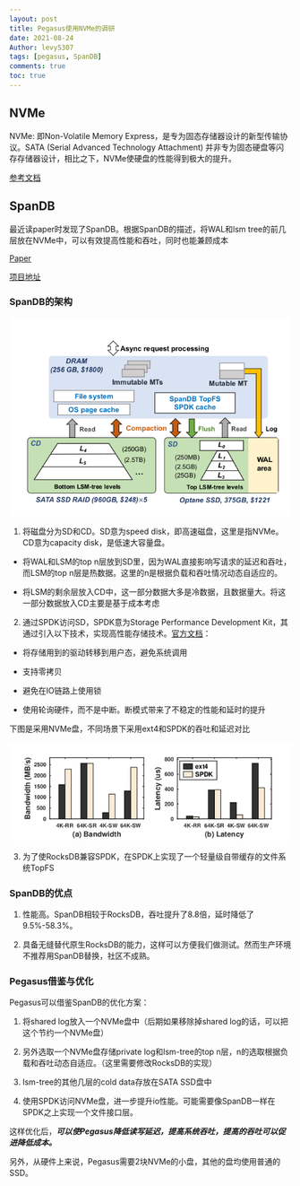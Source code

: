 ```yaml
---
layout: post
title: Pegasus使用NVMe的调研
date: 2021-08-24
Author: levy5307
tags: [pegasus, SpanDB]
comments: true
toc: true
---
```


## NVMe 

NVMe: 即Non-Volatile Memory Express，是专为固态存储器设计的新型传输协议。SATA (Serial Advanced Technology Attachment) 并非专为固态硬盘等闪存存储器设计，相比之下，NVMe使硬盘的性能得到极大的提升。

[参考文档](https://en.wikipedia.org/wiki/NVM_Express)

## SpanDB

最近读paper时发现了SpanDB。根据SpanDB的描述，将WAL和lsm tree的前几层放在NVMe中，可以有效提高性能和吞吐，同时也能兼顾成本

[Paper](https://www.usenix.org/conference/fast21/presentation/chen-hao)

[项目地址](https://github.com/SpanDB/SpanDB)

### SpanDB的架构

![](../images/spanDB-arch.png)

1. 将磁盘分为SD和CD。SD意为speed disk，即高速磁盘，这里是指NVMe。CD意为capacity disk，是低速大容量盘。

  - 将WAL和LSM的top n层放到SD里，因为WAL直接影响写请求的延迟和吞吐，而LSM的top n层是热数据。这里的n是根据负载和吞吐情况动态自适应的。

  - 将LSM的剩余层放入CD中，这一部分数据大多是冷数据，且数据量大。将这一部分数据放入CD主要是基于成本考虑

2. 通过SPDK访问SD，SPDK意为Storage Performance Development Kit，其通过引入以下技术，实现高性能存储技术。[官方文档](https://spdk.io/doc/)：

  - 将存储用到的驱动转移到用户态，避免系统调用

  - 支持零拷贝

  - 避免在IO链路上使用锁

  - 使用轮询硬件，而不是中断。断模式带来了不稳定的性能和延时的提升

下图是采用NVMe盘，不同场景下采用ext4和SPDK的吞吐和延迟对比

![](../images/nvme-spdk.png)

3. 为了使RocksDB兼容SPDK，在SPDK上实现了一个轻量级自带缓存的文件系统TopFS

### SpanDB的优点

1. 性能高。SpanDB相较于RocksDB，吞吐提升了8.8倍，延时降低了9.5%-58.3%。

2. 具备无缝替代原生RocksDB的能力，这样可以方便我们做测试。然而生产环境不推荐用SpanDB替换，社区不成熟。

### Pegasus借鉴与优化

Pegasus可以借鉴SpanDB的优化方案：

1. 将shared log放入一个NVMe盘中（后期如果移除掉shared log的话，可以把这个节约一个NVMe盘）

2. 另外选取一个NVMe盘存储private log和lsm-tree的top n层，n的选取根据负载和吞吐动态自适应。（这里需要修改RocksDB的实现）

3. lsm-tree的其他几层的cold data存放在SATA SSD盘中

4. 使用SPDK访问NVMe盘，进一步提升io性能。可能需要像SpanDB一样在SPDK之上实现一个文件接口层。

这样优化后，***可以使Pegasus降低读写延迟，提高系统吞吐，提高的吞吐可以促进降低成本。***

另外，从硬件上来说，Pegasus需要2块NVMe的小盘，其他的盘均使用普通的SSD。

